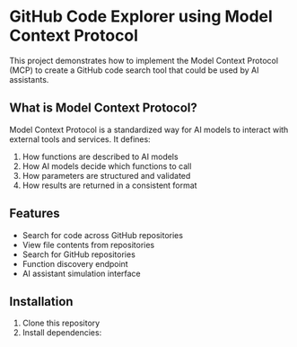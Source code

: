 # GitHub Code Explorer using Model Context Protocol

This project demonstrates how to implement the Model Context Protocol (MCP) to create a GitHub code search tool that could be used by AI assistants.

## What is Model Context Protocol?

Model Context Protocol is a standardized way for AI models to interact with external tools and services. It defines:

1. How functions are described to AI models
2. How AI models decide which functions to call
3. How parameters are structured and validated
4. How results are returned in a consistent format

## Features

- Search for code across GitHub repositories
- View file contents from repositories
- Search for GitHub repositories
- Function discovery endpoint
- AI assistant simulation interface

## Installation

1. Clone this repository
2. Install dependencies:
